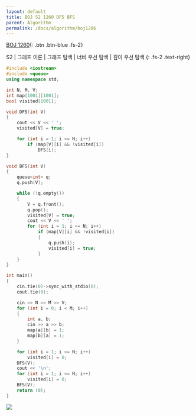```yaml
---
layout: default
title: BOJ S2 1260 DFS BFS
parent: Algorithm
permalink: /docs/algorithm/boj1206
---
```



[BOJ 1260](https://www.acmicpc.net/problem/1260){: .btn .btn-blue .fs-2}

S2 \| 그래프 이론 \| 그래프 탐색 \| 너비 우선 탐색 \| 깊이 우선 탐색
{: .fs-2 .text-right}


```c++
#include <iostream>
#include <queue>
using namespace std;

int N, M, V;
int map[1001][1001];
bool visited[1001];

void DFS(int V)
{
    cout << V << ' ';
    visited[V] = true;

    for (int i = 1; i <= N; i++)
        if (map[V][i] && !visited[i])
            DFS(i);
}

void BFS(int V)
{
    queue<int> q;
    q.push(V);

    while (!q.empty())
    {
        V = q.front();
        q.pop();
        visited[V] = true;
        cout << V << ' ';
        for (int i = 1; i <= N; i++)
            if (map[V][i] && !visited[i])
            {
                q.push(i);
                visited[i] = true;
            }
    }
}

int main()
{
    cin.tie(0)->sync_with_stdio(0);
    cout.tie(0);

    cin >> N >> M >> V;
    for (int i = 0; i < M; i++)
    {
        int a, b;
        cin >> a >> b;
        map[a][b] = 1;
        map[b][a] = 1;
    }

    for (int i = 1; i <= N; i++)
        visited[i] = 0;
    DFS(V);
    cout << '\n';
    for (int i = 1; i <= N; i++)
        visited[i] = 0;
    BFS(V);
    return (0);
}
```

![](../../assets/docs/algorithm/1206/1260-1.png)
